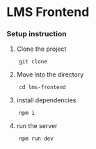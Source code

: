 # LMS Frontend

### Setup instruction

1. Clone the project

```
    git clone 
```

2. Move into the directory

```
    cd lms-frontend
```

3. install dependencies

```
    npm i
```

4. run the server

```
    npm run dev
```

